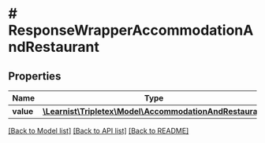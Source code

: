 # # ResponseWrapperAccommodationAndRestaurant

## Properties

Name | Type | Description | Notes
------------ | ------------- | ------------- | -------------
**value** | [**\Learnist\Tripletex\Model\AccommodationAndRestaurant**](AccommodationAndRestaurant.md) |  | [optional]

[[Back to Model list]](../../README.md#models) [[Back to API list]](../../README.md#endpoints) [[Back to README]](../../README.md)
